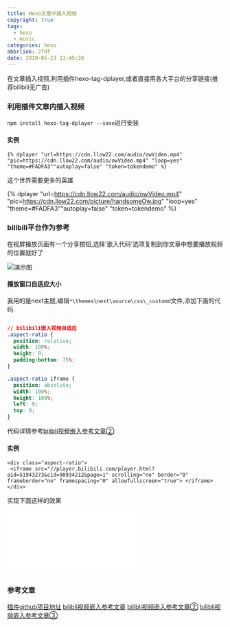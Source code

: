 ```yaml
---
title: Hexo文章中插入视频
copyright: true
tags:
  - hexo
  - music
categories: hexo
abbrlink: 27df
date: 2019-05-23 13:45:20
---
```


在文章插入视频,利用插件hexo-tag-dplayer,或者直接用各大平台的分享链接(推荐bilibili无广告)

<!-- more -->

### 利用插件文章内插入视频

`npm install hexo-tag-dplayer --save`进行安装

 #### 实例

```
{% dplayer "url=https://cdn.llow22.com/audio/owVideo.mp4" "pic=https://cdn.llow22.com/audio/owVideo.mp4" "loop=yes" "theme=#FADFA3""autoplay=false" "token=tokendemo" %}
```

这个世界需要更多的英雄

{% dplayer "url=https://cdn.llow22.com/audio/owVideo.mp4" "pic=https://cdn.llow22.com/picture/handsomeOw.jpg" "loop=yes" "theme=#FADFA3""autoplay=false" "token=tokendemo" %}

### bilibili平台作为参考

在视屏播放页面有一个分享按钮,选择'嵌入代码'选项复制到你文章中想要播放视频的位置就好了

![演示图](https://cdn.llow22.com/picture/bilibiliZhanshi.png)

#### 播放窗口自适应大小

我用的是next主题,编辑`*\themes\next\source\css\_customd`文件,添加下面的代码.

```css

// bilibili嵌入视频自适应
.aspect-ratio {
  position: relative;
  width: 100%;
  height: 0;
  padding-bottom: 75%;
}

.aspect-ratio iframe {
  position: absolute;
  width: 100%;
  height: 100%;
  left: 0;
  top: 0;
}
```



代码详情参考[bilibli视频嵌入参考文章②](https://www.potatofield.cn/%E3%80%90%E5%89%8D%E7%AB%AF%E7%AC%94%E8%AE%B0%E3%80%91%E4%BD%BF%E7%94%A8iframe%E5%B5%8C%E5%85%A5%E7%AD%89%E6%AF%94%E7%BC%A9%E6%94%BE%E7%9A%84%E5%93%94%E5%93%A9%E5%93%94%E5%93%A9%E8%A7%86%E9%A2%91/)

#### 实例

```
<div class="aspect-ratio">
 <iframe src="//player.bilibili.com/player.html?aid=51943273&cid=90934212&page=1" scrolling="no" border="0" frameborder="no" framespacing="0" allowfullscreen="true"> </iframe>
</div>
```

实现下面这样的效果

<div class="aspect-ratio">
 <iframe src="//player.bilibili.com/player.html?aid=51943273&cid=90934212&page=1" scrolling="no" border="0" frameborder="no" framespacing="0" allowfullscreen="true"> </iframe>
</div>

### 参考文章

[插件github项目地址](https://github.com/MoePlayer/hexo-tag-dplayer)
[bilibli视频嵌入参考文章](https://zhuanlan.zhihu.com/p/24599052)
[bilibli视频嵌入参考文章②](https://www.potatofield.cn/%E3%80%90%E5%89%8D%E7%AB%AF%E7%AC%94%E8%AE%B0%E3%80%91%E4%BD%BF%E7%94%A8iframe%E5%B5%8C%E5%85%A5%E7%AD%89%E6%AF%94%E7%BC%A9%E6%94%BE%E7%9A%84%E5%93%94%E5%93%A9%E5%93%94%E5%93%A9%E8%A7%86%E9%A2%91/)
[bilibli视频嵌入参考文章③](https://blog.asucreyau.xyz/2018/11/19/bilibili-embed-optimize/)